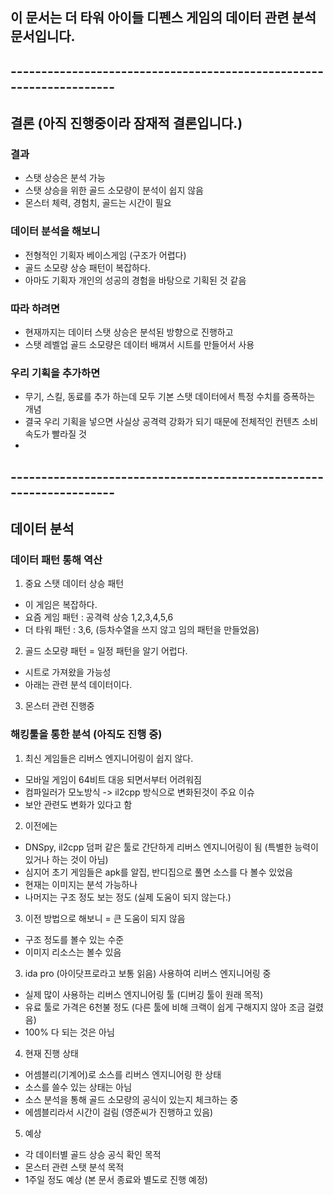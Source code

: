 ## 이 문서는 더 타워 아이들 디펜스 게임의 데이터 관련 분석 문서입니다.

## --------------------------------------------------------------------

## 결론 (아직 진행중이라 잠재적 결론입니다.)
### 결과
  - 스탯 상승은 분석 가능
  - 스탯 상승을 위한 골드 소모량이 분석이 쉽지 않음
  - 몬스터 체력, 경험치, 골드는 시간이 필요

### 데이터 분석을 해보니
  - 전형적인 기획자 베이스게임 (구조가 어렵다)
  - 골드 소모량 상승 패턴이 복잡하다.
  - 아마도 기획자 개인의 성공의 경험을 바탕으로 기획된 것 같음

### 따라 하려면
  - 현재까지는 데이터 스탯 상승은 분석된 방향으로 진행하고 
  - 스탯 레벨업 골드 소모량은 데이터 배껴서 시트를 만들어서 사용

### 우리 기획을 추가하면
  - 무기, 스킬, 동료를 추가 하는데 모두 기본 스탯 데이터에서 특정 수치를 증폭하는 개념
  - 결국 우리 기획을 넣으면 사실상 공격력 강화가 되기 때문에 전체적인 컨텐츠 소비 속도가 빨라질 것
  -  
## --------------------------------------------------------------------

## 데이터 분석 
### 데이터 패턴 통해 역산
1) 중요 스탯 데이터 상승 패턴
  - 이 게임은 복잡하다.
  - 요즘 게임 패턴 : 공격력 상승 1,2,3,4,5,6
  - 더 타워 패턴 : 3,6, (등차수열을 쓰지 않고 임의 패턴을 만들었음)
  
2) 골드 소모량 패턴
  = 일정 패턴을 알기 어럽다.
  - 시트로 가져왔을 가능성 
  - 아래는 관련 분석 데이터이다.  

3) 몬스터 관련 진행중
  
### 해킹툴을 통한 분석 (아직도 진행 중)
1) 최신 게임들은 리버스 엔지니어링이 쉽지 않다. 
  - 모바일 게임이 64비트 대응 되면서부터 어려워짐  
  - 컴파일러가 모노방식 -> il2cpp 방식으로 변화된것이 주요 이슈
  - 보안 관련도 변화가 있다고 함

2) 이전에는 
  - DNSpy, il2cpp 덤퍼 같은 툴로 간단하게 리버스 엔지니어링이 됨 (특별한 능력이 있거나 하는 것이 아님)
  - 심지어 초기 게임들은 apk를 알집, 반디집으로 풀면 소스를 다 볼수 있었음    
  - 현재는 이미지는 분석 가능하나 
  - 나머지는 구조 정도 보는 정도 (실제 도움이 되지 않는다.)

3) 이전 방법으로 해보니
  = 큰 도움이 되지 않음 
  - 구조 정도를 볼수 있는 수준
  - 이미지 리소스는 볼수 있음

3) ida pro (아이닷프로라고 보통 읽음) 사용하여 리버스 엔지니어링 중
  - 실제 많이 사용하는 리버스 엔지니어링 툴 (디버깅 툴이 원래 목적)
  - 유료 툴로 가격은 6천불 정도 (다른 툴에 비해 크랙이 쉽게 구해지지 않아 조금 걸렸음)
  - 100% 다 되는 것은 아님 

4) 현재 진행 상태
  - 어셈블리(기계어)로 소스를 리버스 엔지니어링 한 상태 
  - 소스를 쓸수 있는 상태는 아님 
  - 소스 분석을 통해 골드 소모량의 공식이 있는지 체크하는 중
  - 에셈블리라서 시간이 걸림 (영준씨가 진행하고 있음)
   
5) 예상
  - 각 데이터별 골드 상승 공식 확인 목적
  - 몬스터 관련 스탯 분석 목적
  - 1주일 정도 예상 (본 문서 종료와 별도로 진행 예정)
    



